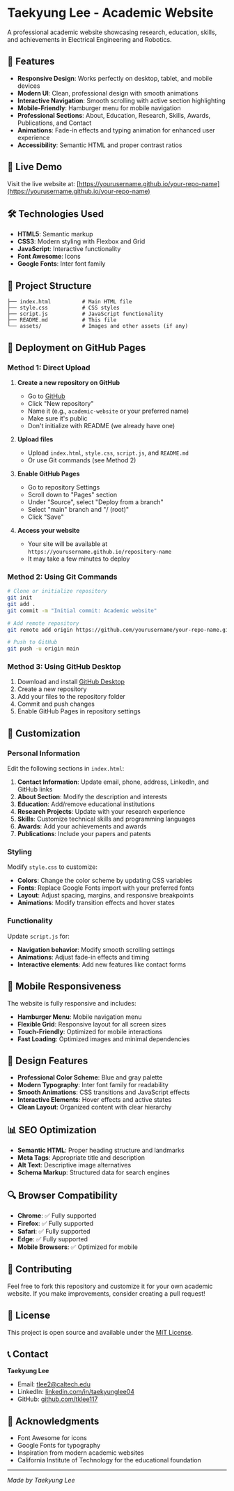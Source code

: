 # Taekyung Lee - Academic Website

A professional academic website showcasing research, education, skills, and achievements in Electrical Engineering and Robotics.

## 🌟 Features

- **Responsive Design**: Works perfectly on desktop, tablet, and mobile devices
- **Modern UI**: Clean, professional design with smooth animations
- **Interactive Navigation**: Smooth scrolling with active section highlighting
- **Mobile-Friendly**: Hamburger menu for mobile navigation
- **Professional Sections**: About, Education, Research, Skills, Awards, Publications, and Contact
- **Animations**: Fade-in effects and typing animation for enhanced user experience
- **Accessibility**: Semantic HTML and proper contrast ratios

## 🚀 Live Demo

Visit the live website at: [https://yourusername.github.io/your-repo-name](https://yourusername.github.io/your-repo-name)

## 🛠️ Technologies Used

- **HTML5**: Semantic markup
- **CSS3**: Modern styling with Flexbox and Grid
- **JavaScript**: Interactive functionality
- **Font Awesome**: Icons
- **Google Fonts**: Inter font family

## 📁 Project Structure

```
├── index.html          # Main HTML file
├── style.css           # CSS styles
├── script.js           # JavaScript functionality
├── README.md           # This file
└── assets/             # Images and other assets (if any)
```

## 🚀 Deployment on GitHub Pages

### Method 1: Direct Upload

1. **Create a new repository on GitHub**
   - Go to [GitHub](https://github.com)
   - Click "New repository"
   - Name it (e.g., `academic-website` or your preferred name)
   - Make sure it's public
   - Don't initialize with README (we already have one)

2. **Upload files**
   - Upload `index.html`, `style.css`, `script.js`, and `README.md`
   - Or use Git commands (see Method 2)

3. **Enable GitHub Pages**
   - Go to repository Settings
   - Scroll down to "Pages" section
   - Under "Source", select "Deploy from a branch"
   - Select "main" branch and "/ (root)"
   - Click "Save"

4. **Access your website**
   - Your site will be available at `https://yourusername.github.io/repository-name`
   - It may take a few minutes to deploy

### Method 2: Using Git Commands

```bash
# Clone or initialize repository
git init
git add .
git commit -m "Initial commit: Academic website"

# Add remote repository
git remote add origin https://github.com/yourusername/your-repo-name.git

# Push to GitHub
git push -u origin main
```

### Method 3: Using GitHub Desktop

1. Download and install [GitHub Desktop](https://desktop.github.com/)
2. Create a new repository
3. Add your files to the repository folder
4. Commit and push changes
5. Enable GitHub Pages in repository settings

## 🔧 Customization

### Personal Information
Edit the following sections in `index.html`:

1. **Contact Information**: Update email, phone, address, LinkedIn, and GitHub links
2. **About Section**: Modify the description and interests
3. **Education**: Add/remove educational institutions
4. **Research Projects**: Update with your research experience
5. **Skills**: Customize technical skills and programming languages
6. **Awards**: Add your achievements and awards
7. **Publications**: Include your papers and patents

### Styling
Modify `style.css` to customize:

- **Colors**: Change the color scheme by updating CSS variables
- **Fonts**: Replace Google Fonts import with your preferred fonts
- **Layout**: Adjust spacing, margins, and responsive breakpoints
- **Animations**: Modify transition effects and hover states

### Functionality
Update `script.js` for:

- **Navigation behavior**: Modify smooth scrolling settings
- **Animations**: Adjust fade-in effects and timing
- **Interactive elements**: Add new features like contact forms

## 📱 Mobile Responsiveness

The website is fully responsive and includes:

- **Hamburger Menu**: Mobile navigation menu
- **Flexible Grid**: Responsive layout for all screen sizes
- **Touch-Friendly**: Optimized for mobile interactions
- **Fast Loading**: Optimized images and minimal dependencies

## 🎨 Design Features

- **Professional Color Scheme**: Blue and gray palette
- **Modern Typography**: Inter font family for readability
- **Smooth Animations**: CSS transitions and JavaScript effects
- **Interactive Elements**: Hover effects and active states
- **Clean Layout**: Organized content with clear hierarchy

## 📊 SEO Optimization

- **Semantic HTML**: Proper heading structure and landmarks
- **Meta Tags**: Appropriate title and description
- **Alt Text**: Descriptive image alternatives
- **Schema Markup**: Structured data for search engines

## 🔍 Browser Compatibility

- **Chrome**: ✅ Fully supported
- **Firefox**: ✅ Fully supported
- **Safari**: ✅ Fully supported
- **Edge**: ✅ Fully supported
- **Mobile Browsers**: ✅ Optimized for mobile

## 🤝 Contributing

Feel free to fork this repository and customize it for your own academic website. If you make improvements, consider creating a pull request!

## 📄 License

This project is open source and available under the [MIT License](LICENSE).

## 📞 Contact

**Taekyung Lee**
- Email: tlee2@caltech.edu
- LinkedIn: [linkedin.com/in/taekyunglee04](https://linkedin.com/in/taekyunglee04)
- GitHub: [github.com/tklee117](https://github.com/tklee117)

## 🙏 Acknowledgments

- Font Awesome for icons
- Google Fonts for typography
- Inspiration from modern academic websites
- California Institute of Technology for the educational foundation

---

*Made by Taekyung Lee* 
